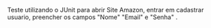 Teste utilizando o JUnit para abrir Site Amazon, entrar em cadastrar usuario, preencher os campos "Nome" "Email" e "Senha" .

